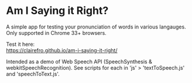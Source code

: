 # Am I Saying it Right?

A simple app for testing your pronunciation of words in various langauges.
Only supported in Chrome 33+ browsers.

Test it here:\
https://clairefro.github.io/am-i-saying-it-right/

Intended as a demo of Web Speech API (SpeechSynthesis & webkitSpeechRecognition).
See scripts for each in 'js' > 'textToSpeech.js' and 'speechToText.js'.
